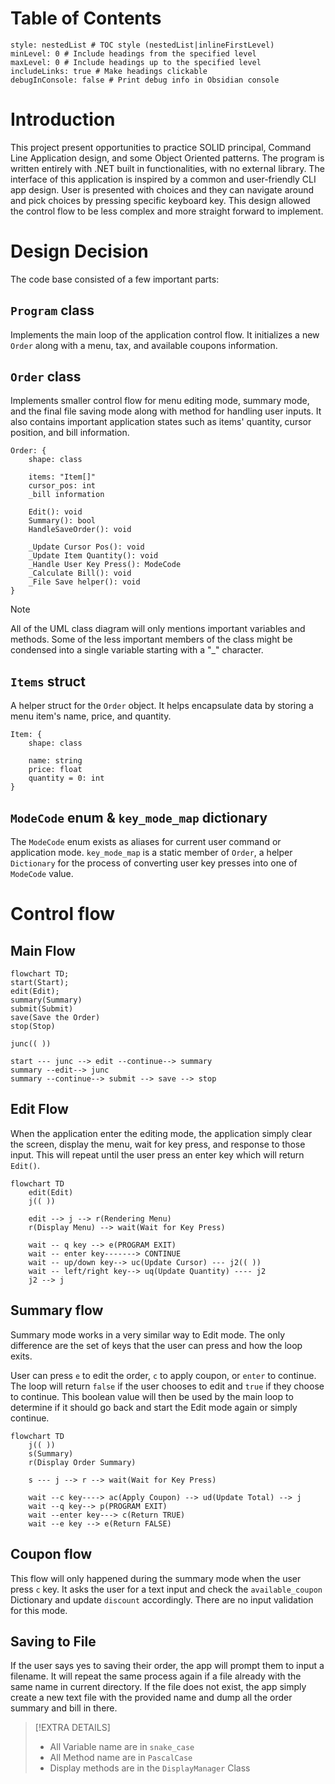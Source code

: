 # Table of Contents
```table-of-contents
style: nestedList # TOC style (nestedList|inlineFirstLevel)
minLevel: 0 # Include headings from the specified level
maxLevel: 0 # Include headings up to the specified level
includeLinks: true # Make headings clickable
debugInConsole: false # Print debug info in Obsidian console
```
# Introduction
This project present opportunities to practice SOLID principal, Command Line Application design, and some Object Oriented patterns. The program is written entirely with .NET built in functionalities, with no external library. The interface of this application is inspired by a common and user-friendly CLI app design. User is presented with choices and they can navigate around and pick choices by pressing specific keyboard key. This design allowed the control flow to be less complex and more straight forward to implement.

# Design Decision
The code base consisted of a few important parts:

## `Program` class
 Implements the main loop of the application control flow. It initializes a new `Order` along with a menu, tax, and available coupons information.

## `Order` class
Implements smaller control flow for menu editing mode, summary mode, and the final file saving mode along with method for handling user inputs. It also contains important application states such as items' quantity, cursor position, and bill information. 

```d2
Order: {
	shape: class
	
	items: "Item[]"
	cursor_pos: int
	_bill information

	Edit(): void
	Summary(): bool
	HandleSaveOrder(): void

	_Update Cursor Pos(): void
	_Update Item Quantity(): void
	_Handle User Key Press(): ModeCode
	_Calculate Bill(): void
	_File Save helper(): void
}
```

> [!NOTE]
> All of the UML class diagram will only mentions important variables and methods. Some of the less important members of the class might be condensed into a single variable starting with a "_" character. 

## `Items` struct
A helper struct for the `Order` object. It helps encapsulate data by storing a menu item's name, price, and quantity.

```d2
Item: {
	shape: class

	name: string
	price: float
	quantity = 0: int
}
```

## `ModeCode` enum & `key_mode_map` dictionary
The `ModeCode` enum exists as aliases for current user command or application mode.
`key_mode_map` is a static member of `Order`, a helper `Dictionary` for the process of converting user key presses into one of  `ModeCode` value.

# Control flow

## Main Flow

```mermaid
flowchart TD;
start(Start);
edit(Edit);
summary(Summary)
submit(Submit)
save(Save the Order)
stop(Stop)

junc(( ))

start --- junc --> edit --continue--> summary
summary --edit--> junc
summary --continue--> submit --> save --> stop
```

## Edit Flow
When the application enter the editing mode, the application simply clear the screen, display the menu, wait for key press, and response to those input. This will repeat until the user press an enter key which will return `Edit()`.

```mermaid
flowchart TD
	edit(Edit)
	j(( ))

	edit --> j --> r(Rendering Menu)
	r(Display Menu) --> wait(Wait for Key Press)
	
	wait -- q key --> e(PROGRAM EXIT)
	wait -- enter key-------> CONTINUE
	wait -- up/down key--> uc(Update Cursor) --- j2(( ))
	wait -- left/right key--> uq(Update Quantity) ---- j2
	j2 --> j
```

## Summary flow
Summary mode works in a very similar way to Edit mode. The only difference are the set of keys that the user can press and how the loop exits. 

User can press `e` to edit the order, `c` to apply coupon, or `enter` to continue. The loop will return `false` if the user chooses to edit and `true` if they choose to continue. This boolean value will then be used by the main loop to determine if it should go back and start the Edit mode again or simply continue.

```mermaid
flowchart TD
	j(( ))
	s(Summary)
	r(Display Order Summary)
	
	s --- j --> r --> wait(Wait for Key Press)
	
	wait --c key----> ac(Apply Coupon) --> ud(Update Total) --> j
	wait --q key--> p(PROGRAM EXIT)
	wait --enter key---> c(Return TRUE)
	wait --e key --> e(Return FALSE)
```

## Coupon flow
This flow will only happened during the summary mode when the user press `c` key. It asks the user for a text input and check the `available_coupon` Dictionary and update `discount` accordingly. There are no input validation for this mode.

## Saving to File
If the user says yes to saving their order, the app will prompt them to input a filename. It will repeat the same process again if a file already with the same name in current directory. If the file does not exist, the app simply create a new text file with the provided name and dump all the order summary and bill in there.

> [!EXTRA DETAILS]
> - All Variable name are in `snake_case`
> - All Method name are in `PascalCase`
> - Display methods are in the `DisplayManager` Class